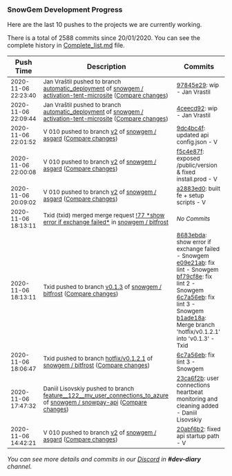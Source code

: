 
### SnowGem Development Progress

Here are the last 10 pushes to the projects we are currently working.

There is a total of 2588 commits since 20/01/2020. You can see the complete history in
 [Complete_list.md](Complete_list.md) file.

| Push Time | Description | Commits |
| --- | --- | --- |
| <sub>2020-11-06 22:23:40</sub> | <sub>Jan Vraštil pushed to branch [automatic\_deployment](https://gitlab.com/snowgem/activation-tent-microsite/commits/automatic_deployment) of [snowgem / activation\-tent\-microsite](https://gitlab.com/snowgem/activation-tent-microsite) ([Compare changes](https://gitlab.com/snowgem/activation-tent-microsite/compare/4ceecd9295a0e848e4014759bec54400a0c8830e...97845e29dd856980a5573c84aa4a11e5b32cc5a1))</sub> | <sub>[97845e29](https://gitlab.com/snowgem/activation-tent-microsite/-/commit/97845e29dd856980a5573c84aa4a11e5b32cc5a1): wip - Jan Vrastil</sub> |
| <sub>2020-11-06 22:09:44</sub> | <sub>Jan Vraštil pushed to branch [automatic\_deployment](https://gitlab.com/snowgem/activation-tent-microsite/commits/automatic_deployment) of [snowgem / activation\-tent\-microsite](https://gitlab.com/snowgem/activation-tent-microsite) ([Compare changes](https://gitlab.com/snowgem/activation-tent-microsite/compare/b1c4f6b705bddaf8eeba2acfde586c9173adb0c7...4ceecd9295a0e848e4014759bec54400a0c8830e))</sub> | <sub>[4ceecd92](https://gitlab.com/snowgem/activation-tent-microsite/-/commit/4ceecd9295a0e848e4014759bec54400a0c8830e): wip - Jan Vrastil</sub> |
| <sub>2020-11-06 22:01:52</sub> | <sub>V 010 pushed to branch [v2](https://gitlab.com/snowgem/asgard/commits/v2) of [snowgem / asgard](https://gitlab.com/snowgem/asgard) ([Compare changes](https://gitlab.com/snowgem/asgard/compare/f5c4e87f822f46a2164b74cf8821394d0fc75d02...9dc4bc4f1829105f90425578fc3bf31f53bf1c24))</sub> | <sub>[9dc4bc4f](https://gitlab.com/snowgem/asgard/-/commit/9dc4bc4f1829105f90425578fc3bf31f53bf1c24): updated api config.json - V</sub> |
| <sub>2020-11-06 22:00:08</sub> | <sub>V 010 pushed to branch [v2](https://gitlab.com/snowgem/asgard/commits/v2) of [snowgem / asgard](https://gitlab.com/snowgem/asgard) ([Compare changes](https://gitlab.com/snowgem/asgard/compare/a2883ed0bcef33b238ef4dc3db29c0a2b1a27c7d...f5c4e87f822f46a2164b74cf8821394d0fc75d02))</sub> | <sub>[f5c4e87f](https://gitlab.com/snowgem/asgard/-/commit/f5c4e87f822f46a2164b74cf8821394d0fc75d02): exposed /public/version & fixed install.prod - V</sub> |
| <sub>2020-11-06 20:09:02</sub> | <sub>V 010 pushed to branch [v2](https://gitlab.com/snowgem/asgard/commits/v2) of [snowgem / asgard](https://gitlab.com/snowgem/asgard) ([Compare changes](https://gitlab.com/snowgem/asgard/compare/20abf6b276999dcc728e2a3f71021f81d7af3019...a2883ed0bcef33b238ef4dc3db29c0a2b1a27c7d))</sub> | <sub>[a2883ed0](https://gitlab.com/snowgem/asgard/-/commit/a2883ed0bcef33b238ef4dc3db29c0a2b1a27c7d): built fe + setup scripts - V</sub> |
| <sub>2020-11-06 18:13:11</sub> | <sub>Txid (txid) merged merge request [\!77 \*show error if exchange failed\*](https://gitlab.com/snowgem/bitfrost/-/merge_requests/77) in [snowgem / bitfrost](https://gitlab.com/snowgem/bitfrost)</sub> | <sub>_No Commits_</sub> |
| <sub>2020-11-06 18:13:11</sub> | <sub>Txid pushed to branch [v0\.1\.3](https://gitlab.com/snowgem/bitfrost/commits/v0.1.3) of [snowgem / bitfrost](https://gitlab.com/snowgem/bitfrost) ([Compare changes](https://gitlab.com/snowgem/bitfrost/compare/9a29d363071364af91dd6ce4d49672fc5b83cfcb...b1ade18a931eacbe8b49425ccf5486a8766ef9c5))</sub> | <sub>[8683ebda](https://gitlab.com/snowgem/bitfrost/-/commit/8683ebda19fea95f408acf2ef2cecd097076e13e): show error if exchange failed - Snowgem<br>[e09e21ab](https://gitlab.com/snowgem/bitfrost/-/commit/e09e21abbfac0118b70ebdd81f34476be88d36f4): fix lint - Snowgem<br>[bf79cf8e](https://gitlab.com/snowgem/bitfrost/-/commit/bf79cf8e7f8aede9796f2ff80856d905e2fcc1b4): fix lint 2 - Snowgem<br>[6c7a56eb](https://gitlab.com/snowgem/bitfrost/-/commit/6c7a56eb654c38610e751b66ded8d32a59d1d7d8): fix lint 3 - Snowgem<br>[b1ade18a](https://gitlab.com/snowgem/bitfrost/-/commit/b1ade18a931eacbe8b49425ccf5486a8766ef9c5): Merge branch 'hotfix/v0.1.2.1' into 'v0.1.3' - Txid</sub> |
| <sub>2020-11-06 18:06:47</sub> | <sub>Txid pushed to branch [hotfix/v0\.1\.2\.1](https://gitlab.com/snowgem/bitfrost/commits/hotfix/v0.1.2.1) of [snowgem / bitfrost](https://gitlab.com/snowgem/bitfrost) ([Compare changes](https://gitlab.com/snowgem/bitfrost/compare/bf79cf8e7f8aede9796f2ff80856d905e2fcc1b4...6c7a56eb654c38610e751b66ded8d32a59d1d7d8))</sub> | <sub>[6c7a56eb](https://gitlab.com/snowgem/bitfrost/-/commit/6c7a56eb654c38610e751b66ded8d32a59d1d7d8): fix lint 3 - Snowgem</sub> |
| <sub>2020-11-06 17:47:32</sub> | <sub>Daniil Lisovskiy pushed to branch [feature\_\_122\_\_mv\_user\_connections\_to\_azure](https://gitlab.com/snowgem/snowpay-api/commits/feature__122__mv_user_connections_to_azure) of [snowgem / snowpay\-api](https://gitlab.com/snowgem/snowpay-api) ([Compare changes](https://gitlab.com/snowgem/snowpay-api/compare/cb624225b80a9f0023e5f5e849b4bf10965f0aa4...23ca6f2b5932471fd4da8c96dabfb25af88871aa))</sub> | <sub>[23ca6f2b](https://gitlab.com/snowgem/snowpay-api/-/commit/23ca6f2b5932471fd4da8c96dabfb25af88871aa): user connections heartbeat monitoring and cleaning added - Daniil Lisovskiy</sub> |
| <sub>2020-11-06 14:42:21</sub> | <sub>V 010 pushed to branch [v2](https://gitlab.com/snowgem/asgard/commits/v2) of [snowgem / asgard](https://gitlab.com/snowgem/asgard) ([Compare changes](https://gitlab.com/snowgem/asgard/compare/7cc0147bb4d40d91406f05b6b0b07e0e4da5624c...20abf6b276999dcc728e2a3f71021f81d7af3019))</sub> | <sub>[20abf6b2](https://gitlab.com/snowgem/asgard/-/commit/20abf6b276999dcc728e2a3f71021f81d7af3019): fixed api startup path - V</sub> |

_You can see more details and commits in our [Discord](https://discord.gg/zumGnbg) in **#dev-diary** channel._
